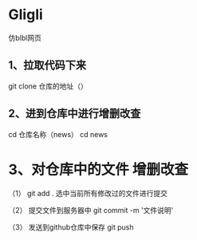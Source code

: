 # Gligli
仿blbl网页

## 1、拉取代码下来
git clone 仓库的地址（）

## 2、进到仓库中进行增删改查
cd 仓库名称（news）
cd news

# 3、对仓库中的文件 增删改查
（1） git add .
选中当前所有修改过的文件进行提交

（2） 提交文件到服务器中
 git commit -m '文件说明'

（3） 发送到github仓库中保存
 git push